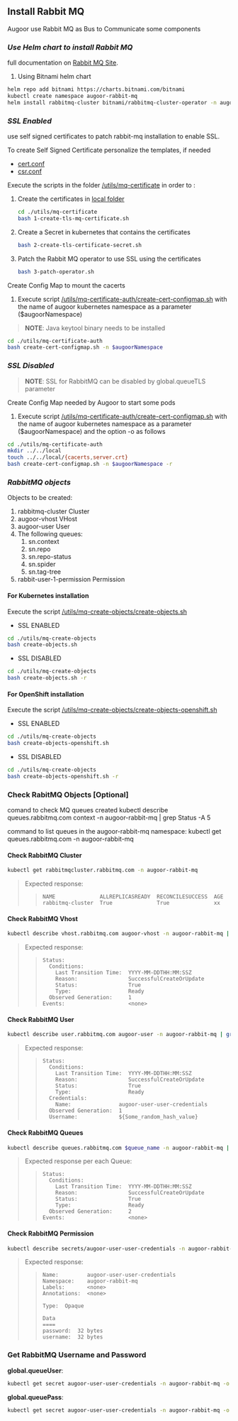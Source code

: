 ## Install Rabbit MQ

Augoor use Rabbit MQ as Bus to Communicate some components

### ***Use Helm chart to install Rabbit MQ***

full documentation on [Rabbit MQ Site](https://www.rabbitmq.com/kubernetes/operator/install-operator.html).

1. Using Bitnami helm chart
```bash
helm repo add bitnami https://charts.bitnami.com/bitnami
kubectl create namespace augoor-rabbit-mq
helm install rabbitmq-cluster bitnami/rabbitmq-cluster-operator -n augoor-rabbit-mq
```

### ***SSL Enabled***

use self signed certificates to patch rabbit-mq installation to enable SSL.

To create Self Signed Certificate personalize the templates, if needed
- [cert.conf](./utils/mq-certificate/cert.conf)
- [csr.conf](./utils/mq-certificate/csr.conf)

Execute the scripts in the folder [/utils/mq-certificate](./utils/mq-certificate/) in order to :
1. Create the certificates in [local folder](./local/)
   ```bash
   cd ./utils/mq-certificate
   bash 1-create-tls-mq-certificate.sh
   ```
2. Create a Secret in kubernetes that contains the certificates
   ```bash
   bash 2-create-tls-certificate-secret.sh
   ```
3. Patch the Rabbit MQ operator to use SSL using the certificates
   ```bash
   bash 3-patch-operator.sh
   ```

Create Config Map to mount the cacerts

1. Execute script [/utils/mq-certificate-auth/create-cert-configmap.sh](./utils/mq-certificate-auth/create-cert-configmap.sh) with the name of augoor kubernetes namespace as a parameter ($augoorNamespace)
> **NOTE**: Java keytool binary needs to be installed
```bash
cd ./utils/mq-certificate-auth
bash create-cert-configmap.sh -n $augoorNamespace
```

### ***SSL Disabled***

> **NOTE**: SSL for RabbitMQ can be disabled by global.queueTLS parameter

Create Config Map needed by Augoor to start some pods

1. Execute script [/utils/mq-certificate-auth/create-cert-configmap.sh](./utils/mq-certificate-auth/create-cert-configmap.sh) with the name of augoor kubernetes namespace as a parameter ($augoorNamespace) and the option -o as follows

```bash
cd ./utils/mq-certificate-auth
mkdir ../../local
touch ../../local/{cacerts,server.crt}
bash create-cert-configmap.sh -n $augoorNamespace -r
```

### ***RabbitMQ objects***

Objects to be created:

1. rabbitmq-cluster Cluster
2. augoor-vhost VHost
3. augoor-user User
4. The following queues:
   1. sn.context
   2. sn.repo
   3. sn.repo-status
   4. sn.spider
   5. sn.tag-tree
5. rabbit-user-1-permission Permission

#### For Kubernetes installation
Execute the script [/utils/mq-create-objects/create-objects.sh](./utils/mq-create-objects/create-objects.sh)

   * SSL ENABLED
   ```bash
   cd ./utils/mq-create-objects
   bash create-objects.sh
   ```

   * SSL DISABLED
   ```bash
   cd ./utils/mq-create-objects
   bash create-objects.sh -r   
   ```

#### For OpenShift installation
Execute the script [/utils/mq-create-objects/create-objects-openshift.sh](./utils/mq-create-objects/create-objects-openshift.sh)

   * SSL ENABLED
   ```bash
   cd ./utils/mq-create-objects
   bash create-objects-openshift.sh
   ```

   * SSL DISABLED
   ```bash
   cd ./utils/mq-create-objects
   bash create-objects-openshift.sh -r   
   ```

### Check RabitMQ Objects [Optional]

comand to check MQ queues created
kubectl describe queues.rabbitmq.com context  -n augoor-rabbit-mq | grep Status -A 5

command to list queues in the augoor-rabbit-mq namespace:
kubectl get queues.rabbitmq.com  -n augoor-rabbit-mq


#### Check RabbitMQ Cluster

```bash
kubectl get rabbitmqcluster.rabbitmq.com -n augoor-rabbit-mq
```
> Expected response:
>> ```
>> NAME              ALLREPLICASREADY  RECONCILESUCCESS  AGE 
>> rabbitmq-cluster  True              True              xx 
>> ```

#### Check RabbitMQ Vhost

```bash
kubectl describe vhost.rabbitmq.com augoor-vhost -n augoor-rabbit-mq | grep Status -A 5
```
> Expected response:
>> ```
>> Status:
>>   Conditions:
>>     Last Transition Time:  YYYY-MM-DDTHH:MM:SSZ
>>     Reason:                SuccessfulCreateOrUpdate
>>     Status:                True
>>     Type:                  Ready
>>   Observed Generation:     1
>> Events:                    <none>
>> ```

#### Check RabbitMQ User

```bash
kubectl describe user.rabbitmq.com augoor-user -n augoor-rabbit-mq | grep Status -A 5
```
> Expected response:
>> ```
>> Status:
>>   Conditions:
>>     Last Transition Time:  YYYY-MM-DDTHH:MM:SSZ
>>     Reason:                SuccessfulCreateOrUpdate
>>     Status:                True
>>     Type:                  Ready
>>   Credentials:
>>     Name:               augoor-user-user-credentials
>>   Observed Generation:  1
>>   Username:             ${Some_random_hash_value}
>> ```

#### Check RabbitMQ Queues

```bash
kubectl describe queues.rabbitmq.com $queue_name -n augoor-rabbit-mq | grep Status -A 4
```
> Expected response per each Queue:
>> ```
>> Status:
>>   Conditions:
>>     Last Transition Time:  YYYY-MM-DDTHH:MM:SSZ
>>     Reason:                SuccessfulCreateOrUpdate
>>     Status:                True
>>     Type:                  Ready
>>   Observed Generation:     2
>> Events:                    <none>
>> ```

#### Check RabbitMQ Permission

```bash
kubectl describe secrets/augoor-user-user-credentials -n augoor-rabbit-mq
```
> Expected response:
>> ```
>> Name:         augoor-user-user-credentials
>> Namespace:    augoor-rabbit-mq
>> Labels:       <none>
>> Annotations:  <none>
>> 
>> Type:  Opaque
>> 
>> Data
>> ====
>> password:  32 bytes
>> username:  32 bytes
>> ```

### Get RabbitMQ Username and Password

**global.queueUser**:
```bash
kubectl get secret augoor-user-user-credentials -n augoor-rabbit-mq -o jsonpath='{.data.username}' | base64 --decode
```

**global.queuePass**:
```bash
kubectl get secret augoor-user-user-credentials -n augoor-rabbit-mq -o jsonpath='{.data.password}' | base64 --decode
```